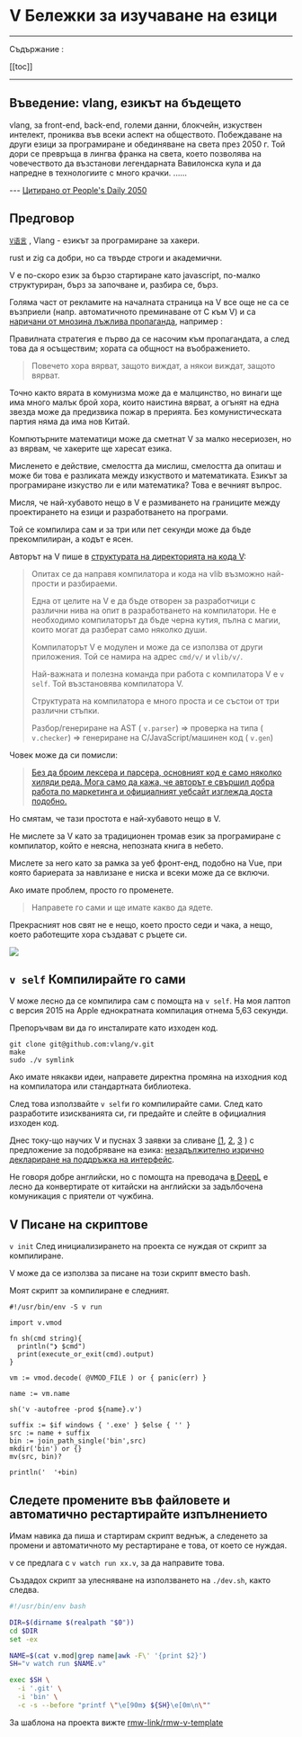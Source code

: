 # V Бележки за изучаване на езици

---

Съдържание :

[[toc]]

---

## Въведение: vlang, езикът на бъдещето

vlang, за front-end, back-end, големи данни, блокчейн, изкуствен интелект, прониква във всеки аспект на обществото. Побеждаване на други езици за програмиране и обединяване на света през 2050 г. Той дори се превръща в лингва франка на света, което позволява на човечеството да възстанови легендарната Вавилонска кула и да напредне в технологиите с много крачки. ......

--- [Цитирано от People's Daily 2050](https://www.zhihu.com/question/318526180/answer/729421901)

## Предговор

[`V语言`](https://vlang.io) , Vlang - езикът за програмиране за хакери.

rust и zig са добри, но са твърде строги и академични.

V е по-скоро език за бързо стартиране като javascript, по-малко структуриран, бърз за започване и, разбира се, бърз.

Голяма част от рекламите на началната страница на V все още не са се възприели (напр. автоматичното преминаване от C към V) и са [наричани от мнозина лъжлива пропаганда](https://www.zhihu.com/question/318526180), например :

Правилната стратегия е първо да се насочим към пропагандата, а след това да я осъществим; хората са общност на въображението.

> Повечето хора вярват, защото виждат, а някои виждат, защото вярват.

Точно както вярата в комунизма може да е малцинство, но винаги ще има много малък брой хора, които наистина вярват, а огънят на една звезда може да предизвика пожар в прерията. Без комунистическата партия няма да има нов Китай.

Компютърните математици може да сметнат V за малко несериозен, но аз вярвам, че хакерите ще харесат езика.

Мисленето е действие, смелостта да мислиш, смелостта да опиташ и може би това е разликата между изкуството и математиката. Езикът за програмиране изкуство ли е или математика? Това е вечният въпрос.

Мисля, че най-хубавото нещо в V е размиването на границите между проектирането на езици и разработването на програми.

Той се компилира сам и за три или пет секунди може да бъде прекомпилиран, а кодът е ясен.

Авторът на V пише в [структурата на директорията на кода V](https://github.com/vlang/v/blob/master/CONTRIBUTING.md):

> Опитах се да направя компилатора и кода на vlib възможно най-прости и разбираеми.
> 
> Една от целите на V е да бъде отворен за разработчици с различни нива на опит в разработването на компилатори. Не е необходимо компилаторът да бъде черна кутия, пълна с магии, които могат да разберат само няколко души.
> 
> Компилаторът V е модулен и може да се използва от други приложения. Той се намира на адрес `cmd/v/` и `vlib/v/`.
> 
> Най-важната и полезна команда при работа с компилатора V е `v self`. Той възстановява компилатора V.
> 
> Структурата на компилатора е много проста и се състои от три различни стъпки.
> 
> Разбор/генериране на AST ( `v.parser`) => проверка на типа ( `v.checker`) => генериране на C/JavaScript/машинен код ( `v.gen`)

Човек може да си помисли:

> [Без да броим лексера и парсера, основният код е само няколко хиляди реда. Мога само да кажа, че авторът е свършил добра работа по маркетинга и официалният уебсайт изглежда доста подобно.](https://www.zhihu.com/question/318526180/answer/685952638)

Но смятам, че тази простота е най-хубавото нещо в V.

Не мислете за V като за традиционен тромав език за програмиране с компилатор, който е неясна, непозната книга в небето.

Мислете за него като за рамка за уеб фронт-енд, подобно на Vue, при която бариерата за навлизане е ниска и всеки може да се включи.

Ако имате проблем, просто го променете.

> Направете го сами и ще имате какво да ядете.

Прекрасният нов свят не е нещо, което просто седи и чака, а нещо, което работещите хора създават с ръцете си.

![](https://raw.githubusercontent.com/gcxfd/img/gh-pages/cEFoDn.jpg)

## `v self` Компилирайте го сами

V може лесно да се компилира сам с помощта на `v self`. На моя лаптоп с версия 2015 на Apple еднократната компилация отнема 5,63 секунди.

Препоръчвам ви да го инсталирате като изходен код.

```
git clone git@github.com:vlang/v.git
make
sudo ./v symlink
```

Ако имате някакви идеи, направете директна промяна на изходния код на компилатора или стандартната библиотека.

След това използвайте `v self`и го компилирайте сами. След като разработите изискванията си, ги предайте и слейте в официалния изходен код.

Днес току-що научих V и пуснах 3 заявки за сливане [(1](https://github.com/vlang/v/pull/13518), [2](https://github.com/vlang/v/pull/13524), [3](https://github.com/vlang/v/pull/13514) ) с предложение за подобряване на езика: [незадължително изрично деклариране на поддръжка на интерфейс](https://github.com/vlang/v/issues/13526).

Не говоря добре английски, но с помощта на преводача [в DeepL](https://www.deepl.com/zh/translator) е лесно да конвертирате от китайски на английски за задълбочена комуникация с приятели от чужбина.

## V Писане на скриптове

`v init` След инициализирането на проекта се нуждая от скрипт за компилиране.

V може да се използва за писане на този скрипт вместо bash.

Моят скрипт за компилиране е следният.

```vlang
#!/usr/bin/env -S v run

import v.vmod

fn sh(cmd string){
  println("❯ $cmd")
  print(execute_or_exit(cmd).output)
}

vm := vmod.decode( @VMOD_FILE ) or { panic(err) }

name := vm.name

sh('v -autofree -prod ${name}.v')

suffix := $if windows { '.exe' } $else { '' }
src := name + suffix
bin := join_path_single('bin',src)
mkdir('bin') or {}
mv(src, bin)?

println('  '+bin)
```

## Следете промените във файловете и автоматично рестартирайте изпълнението

Имам навика да пиша и стартирам скрипт веднъж, а следенето за промени и автоматичното му рестартиране е това, от което се нуждая.

v се предлага с `v watch run xx.v`, за да направите това.

Създадох скрипт за улесняване на използването на `./dev.sh`, както следва.

```bash
#!/usr/bin/env bash

DIR=$(dirname $(realpath "$0"))
cd $DIR
set -ex

NAME=$(cat v.mod|grep name|awk -F\' '{print $2}')
SH="v watch run $NAME.v"

exec $SH \
  -i '.git' \
  -i 'bin' \
  -c -s --before "printf \"\e[90m❯ ${SH}\e[0m\n\""
```

За шаблона на проекта вижте [rmw-link/rmw-v-template](https://github.com/rmw-link/rmw-v-template)